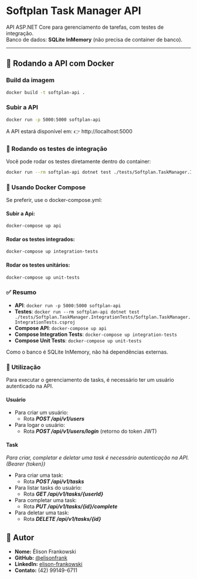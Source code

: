 # Softplan Task Manager API

API ASP.NET Core para gerenciamento de tarefas, com testes de integração.  
Banco de dados: **SQLite InMemory** (não precisa de container de banco).

---

## 🚀 Rodando a API com Docker

### Build da imagem
```bash
docker build -t softplan-api .
```

### Subir a API
```bash
docker run -p 5000:5000 softplan-api
```
A API estará disponível em: 👉 http://localhost:5000

### 🧪 Rodando os testes de integração
Você pode rodar os testes diretamente dentro do container:
```bash
docker run --rm softplan-api dotnet test ./tests/Softplan.TaskManager.IntegrationTests/Softplan.TaskManager.IntegrationTests.csproj
```

### 🐳 Usando Docker Compose
Se preferir, use o docker-compose.yml:

#### Subir a Api:
```bash
docker-compose up api
``` 

#### Rodar os testes integrados:
```bash
docker-compose up integration-tests
``` 

#### Rodar os testes unitários:
```bash
docker-compose up unit-tests
``` 

### ✅ Resumo
- **API**: ```docker run -p 5000:5000 softplan-api```
- **Testes**: ```docker run --rm softplan-api dotnet test ./tests/Softplan.TaskManager.IntegrationTests/Softplan.TaskManager.IntegrationTests.csproj```
- **Compose API**: ```docker-compose up api```
- **Compose Integration Tests**: ```docker-compose up integration-tests```
- **Compose Unit Tests**: ```docker-compose up unit-tests```

Como o banco é SQLite InMemory, não há dependências externas.

### 🔅 Utilização
Para executar o gerenciamento de tasks, é necessário ter um usuário autenticado na API.

#### Usuário
- Para criar um usuário:
    - Rota ***POST /api/v1/users***
- Para logar o usuário:
    - Rota ***POST /api/v1/users/login*** (retorno do token JWT)

#### Task
*Para criar, completar e deletar uma task é necessário autenticação na API. (Bearer {token})*
- Para criar uma task:
    - Rota ***POST /api/v1/tasks***
- Para listar tasks do usuário:
    - Rota ***GET /api/v1/tasks/{userId}***
- Para completar uma task:
    - Rota ***PUT /api/v1/tasks/{id}/complete***
- Para deletar uma task:
    - Rota ***DELETE /api/v1/tasks/{id}***

## 👤 Autor

- **Nome:** Élison Frankowski
- **GitHub:** [@elisonfrank](https://github.com/elisonfrank)
- **LinkedIn:** [elison-frankowski](https://www.linkedin.com/in/elison-frankowski-5b0543117)
- **Contato:** (42) 99149-6711